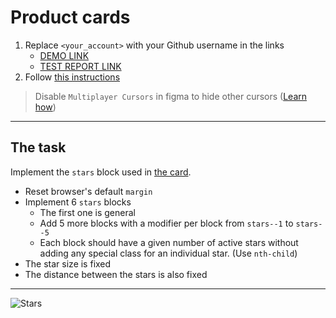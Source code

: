 # Product cards
1. Replace `<your_account>` with your Github username in the links
    - [DEMO LINK](https://Vladimir-Beliy.github.io/layout_stars/) <br>
    - [TEST REPORT LINK](https://Vladimir-Beliy.github.io/layout_stars/report/html_report/)
2. Follow [this instructions](https://mate-academy.github.io/layout_task-guideline/)

> Disable `Multiplayer Cursors` in figma to hide other cursors ([Learn how](https://mate-academy.github.io/layout_task-guideline/figma.html#multiplayer-cursors))
___

## The task
Implement the `stars` block used in [the card](https://www.figma.com/file/bS8N1lTT0Ew0Brf1Nfl36iMV/Product-Cards?node-id=0%3A1).
- Reset browser's default `margin`
- Implement 6 `stars` blocks
  - The first one is general
  - Add 5 more blocks with a modifier per block from `stars--1` to `stars--5`
  - Each block should have a given number of active stars without adding any special class for an individual star. (Use `nth-child`)
- The star size is fixed
- The distance between the stars is also fixed
---
![Stars](./reference/stars.png)
